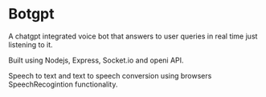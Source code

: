 # Botgpt

A chatgpt integrated voice bot that answers to user queries in real time just listening to it. 

Built using Nodejs, Express, Socket.io and openi API.

Speech to text and text to speech conversion using browsers SpeechRecogintion functionality.

